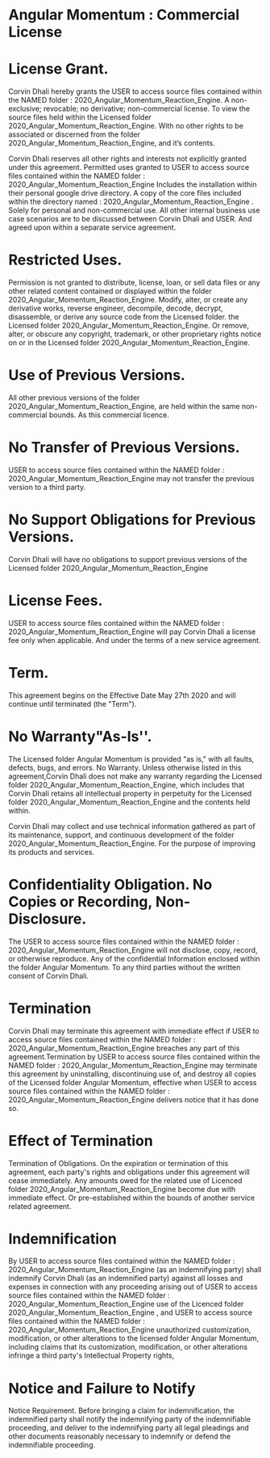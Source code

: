 # Angular Momentum : Commercial License


# License Grant.
Corvin Dhali hereby grants the USER to access source files contained within the NAMED folder : 2020_Angular_Momentum_Reaction_Engine. A non-exclusive; revocable; no derivative; non-commercial license. To view the source files held within the Licensed folder 2020_Angular_Momentum_Reaction_Engine. With no other rights to be associated or discerned from the folder 2020_Angular_Momentum_Reaction_Engine, and it’s contents.

Corvin Dhali reserves all other rights and interests not explicitly granted under this agreement. Permitted uses granted to USER to access source files contained within the NAMED folder : 2020_Angular_Momentum_Reaction_Engine Includes the installation within their personal google drive directory. A copy of the core files included within the directory named : 2020_Angular_Momentum_Reaction_Engine . Solely for personal and non-commercial use. All other internal business use case scenarios are to be discussed between Corvin Dhali and USER. And agreed upon within a separate service agreement.

# Restricted Uses.
Permission is not granted to distribute, license, loan, or sell data files or any other related content contained or displayed within the folder 2020_Angular_Momentum_Reaction_Engine. Modify, alter, or create any derivative works, reverse engineer, decompile, decode, decrypt, disassemble, or derive any source code from the Licensed folder. the Licensed folder 2020_Angular_Momentum_Reaction_Engine. Or remove, alter, or obscure any copyright, trademark, or other proprietary rights notice on or in the Licensed folder 2020_Angular_Momentum_Reaction_Engine.

# Use of Previous Versions.
All other previous versions of the folder 2020_Angular_Momentum_Reaction_Engine, are held within the same non-commercial bounds. As this commercial licence. 

# No Transfer of Previous Versions.
USER to access source files contained within the NAMED folder : 2020_Angular_Momentum_Reaction_Engine may not transfer the previous version to a third party.

# No Support Obligations for Previous Versions.
Corvin Dhali will have no obligations to support previous versions of the Licensed folder 2020_Angular_Momentum_Reaction_Engine

# License Fees.
USER to access source files contained within the NAMED folder : 2020_Angular_Momentum_Reaction_Engine will pay Corvin Dhali  a license fee only when applicable. And under the terms of a new service agreement.

# Term.
This agreement begins on the Effective Date May 27th 2020 and will continue until terminated (the "Term").

# No Warranty"As-Is''.
The Licensed folder Angular Momentum is provided "as is," with all faults, defects, bugs, and errors. No Warranty. Unless otherwise listed in this agreement,Corvin Dhali does not make any warranty regarding the Licensed folder 2020_Angular_Momentum_Reaction_Engine, which includes that Corvin Dhali retains all intellectual property in perpetuity for the Licensed folder 2020_Angular_Momentum_Reaction_Engine and the contents held within.

Corvin Dhali may collect and use technical information gathered as part of its maintenance, support, and continuous development of the folder 2020_Angular_Momentum_Reaction_Engine. For the purpose of improving its products and services.

# Confidentiality Obligation. No Copies or Recording, Non-Disclosure.
The USER to access source files contained within the NAMED folder : 2020_Angular_Momentum_Reaction_Engine will not disclose, copy, record, or otherwise reproduce. Any of the confidential Information enclosed within the folder Angular Momentum. To any third parties without the written consent of Corvin Dhali.


# Termination
Corvin Dhali may terminate this agreement with immediate effect if
USER to access source files contained within the NAMED folder : 2020_Angular_Momentum_Reaction_Engine breaches any part of this agreement.Termination by USER to access source files contained within the NAMED folder : 2020_Angular_Momentum_Reaction_Engine may terminate this agreement by uninstalling, discontinuing use of, and destroy all copies of the Licensed folder Angular Momentum, effective when USER to access source files contained within the NAMED folder : 2020_Angular_Momentum_Reaction_Engine delivers notice that it has done so.

# Effect of Termination
Termination of Obligations. On the expiration or termination of this agreement, each party's rights and obligations under this agreement will cease immediately.
Any amounts owed for the related use of Licenced folder 2020_Angular_Momentum_Reaction_Engine become due with immediate effect. Or pre-established within the bounds of another service related agreement.


# Indemnification
By USER to access source files contained within the NAMED folder : 2020_Angular_Momentum_Reaction_Engine (as an indemnifying party) shall indemnify Corvin Dhali  (as an indemnified party) against all losses and expenses in connection with any proceeding arising out of USER to access source files contained within the NAMED folder : 2020_Angular_Momentum_Reaction_Engine use of the Licenced folder 2020_Angular_Momentum_Reaction_Engine , and USER to access source files contained within the NAMED folder : 2020_Angular_Momentum_Reaction_Engine unauthorized customization, modification, or other alterations to the licensed folder Angular Momentum, including claims that its customization, modification, or other alterations infringe a third party's Intellectual Property rights,

# Notice and Failure to Notify
Notice Requirement. Before bringing a claim for indemnification, the indemnified party shall notify the indemnifying party of the indemnifiable proceeding, and deliver to the indemnifying party all legal pleadings and other documents reasonably necessary to indemnify or defend the indemnifiable proceeding.
